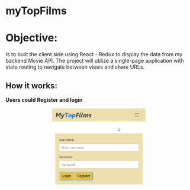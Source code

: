 # myTopFilms
 
# Objective:

Is to built the client side using React - Redux to display the data from 
my backend Movie API. The project will utilize a single-page application 
with state routing to navigate between views and share URLs.

## How it works:

**Users could Register and login**
<div align='center'>
<img src='https://github.com/moses0072/myFlix-client/blob/final/images/log_reg.png' alt='Alt text' title='login' style='max-width:50%'>
</div>

